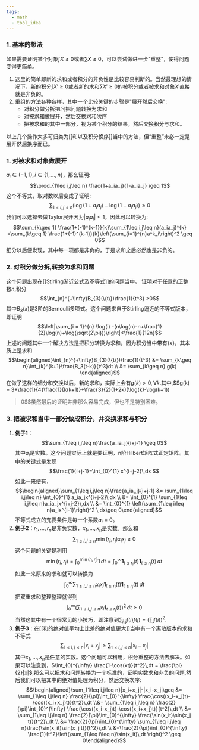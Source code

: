 ```yaml
---
tags:
  - math
  - tool_idea
---
```

### 1. 基本的想法

如果需要证明某个对象$\int X\geq 0$或者$\sum X \geq 0$，可以尝试做进一步"重整"，使得问题变得更简单。
1. 这里的简单即新的求和或者积分的非负性是比较容易判断的。当然最理想的情况下，新的积分$\int X'\geq 0$或者新的求和$\sum X' \geq 0$的被积分或者被求和对象$X'$直接就是非负的。
2. 重组的方法各种各样，其中一个比较关键的步骤是"展开然后交换":
   * 对积分做分拆把问把问题转换为求和
   * 对被求和做展开，然后交换求和次序
   * 把被求和的其中一部分，视为某个积分的结果，然后交换积分与求和。

以上几个操作大多可归类为[[和以及积分换序]]当中的方法，但“重整”未必一定是展开然后换序而已。


### 1. 对被求和对象做展开
$a_i \in (-1,1),i \in \{1,...,n\}$，那么证明:
$$\prod_{1\leq i,j\leq n} \frac{1+a_ia_j}{1-a_ia_j} \geq 1$$
这个不等式，取对数以后变成了证明:
$$\sum_{1\leq i,j\leq
n}\left(\log(1+a_ia_j)-\log(1-a_ia_j)\right) \geq
0$$
我们可以选择去做Taylor展开因为$|a_ia_j| < 1$，因此可以转换为:$$\sum_{k\geq 1} \frac{1+(-1)^{k-1}}{k}\sum_{1\leq i,j\leq n}(a_ia_j)^{k} =\sum_{k\geq 1} \frac{1+(-1)^{k-1}}{k}\left(\sum_{i=1}^{n}a^k_i\right)^2 \geq 0$$细分以后便发现，其中每一项都是非负的，于是求和之后必然也是非负的。
### 2. 对积分做分拆,转换为求和问题
 这个问题出现在[[Stirling渐近公式及不等式]]的问题当中。
 证明对于任意的正整数$n$,积分$$\int_{n}^{+\infty}B_{3}(\{t\})\frac{1}{t^3}
    >0$$其中$B_3(x)$是3阶的Bernoulli多项式。这个问题来自于Stirling逼近的不等式版本，即证明$$\left|\sum_{i
    = 1}^{n} \log(i)
    -(n\log(n)-n+\frac{1}{2}\log(n)+\log(\sqrt{2\pi}))\right|<\frac{1}{12n}$$上述的问题其中一个解决方法是把积分转换为求和，因为积分当中带有$\{x\}$，其本质上是求和$$\begin{aligned}\int_{n}^{+\infty}B_{3}(\{t\})\frac{1}{t^3}
    &= \sum_{k\geq n}\int_{k}^{k+1}\frac{B_3(t-k)}{t^3}dt \\
    &= \sum_{k\geq n} g(k)
    \end{aligned}$$在做了这样的细分和交换以后，新的求和，实际上会有$g(k)>0,\forall k$.其中,$$g(k) =
3+\frac{1}{4}\frac{1}{k(k+1)}+\frac{3}{2}(1+2k)(\log(k)-\log(k+1))
>0$$虽然最后的证明并非那么容易完成，但也不是特别困难。
### 3. 把被求和当中一部分做成积分，并交换求和与积分
1. **例子1**：$$\sum_{1\leq i,j\leq n}\frac{a_ia_j}{i+j-1} \geq 0$$其中$a_i$是实数。这个问题实际上就是要证明，n阶Hilbert矩阵式正定矩阵。其中的关键式是发现$$\frac{1}{i+j-1}=\int_{0}^{1} x^{i+j-2}\,dx $$如此一来便有，$$\begin{aligned}\sum_{1\leq i,j\leq n}\frac{a_ia_j}{i+j-1}  &= \sum_{1\leq i,j\leq n} \int_{0}^{1} a_ia_jx^{i+j-2}\,dx \\ &=  \int_{0}^{1} \sum_{1\leq i,j\leq n}a_ia_jx^{i+j-2}\,dx \\ &= \int_{0}^{1} \left(\sum_{1\leq i\leq  n}a_ix^{i-1}\right)^2 \,dx\geq 0\end{aligned}$$不等式成立的充要条件是每一个系数$a_i =0$。
2. **例子2**：$r_1,...,r_n$是非负实数，$x_1,...,x_n$是实数。那么和$$\sum_{1\leq i,j\leq n} \min(r_i,r_j)x_ix_j \geq 0$$这个问题的关键是利用$$\min(r_i,r_j) = \int_0^{\min(r_i,r_j)}1\,dt=\int_{0}^{\infty} \mathbf{1}_{t\leq r_i}(t)\mathbf{1}_{t\leq r_j}(t)\,dt$$如此一来原来的求和就可以转换为$$\int_{0}^{\infty} \sum_{1\leq i,j\leq n} x_ix_j \mathbf{1}_{t\leq r_i}(t)\mathbf{1}_{t\leq r_j}(t)\,dt$$把双重求和整理整理就得到$$\int_{0}^{\infty} \left(\sum_{1\leq i,j\leq n} x_i\mathbf{1}_{t\leq r_i}(t)\right)^2\,dt \geq 0$$当然这其中有一个很常见的小技巧，即注意到$\sum_{i,j}f(i)f(j) = (\sum_{i}f(i))^2$.
3. **例子3**：在[[和的绝对值平均上比差的绝对值更大]]当中有一个离散版本的求和不等式$$\sum_{1\leq i,j\leq n}|x_i+x_j|\geq \sum_{1\leq i,j\leq n}|x_i-x_j|$$其中$x_1,...,x_n$是任意的实数。这个问题可以利用，积分重整的方法去解决。如果可以注意到，$\int_{0}^{\infty} \frac{1-\cos(xt)}{t^2}\,dt = \frac{\pi}{2}|x|$,那么可以把求和问题转换为一个标准的，证明实数求和非负的问题,然后我们可以把其中的绝对值处理为积分，然后交换次序:$$\begin{aligned}\sum_{1\leq i,j\leq n}|x_i+x_j|-|x_i-x_j|\geq &= \sum_{1\leq i,j\leq n} \frac{2}{\pi}\int_{0}^{\infty} \frac{\cos((x_i-x_j)t)-\cos((x_i+x_j)t)}{t^2}\,dt   \\&= \sum_{1\leq i,j\leq n} \frac{2}{\pi}\int_{0}^{\infty} \frac{\cos((x_i-x_j)t)-\cos((x_i+x_j)t)}{t^2}\,dt \\ &= \sum_{1\leq i,j\leq n} \frac{2}{\pi}\int_{0}^{\infty} \frac{\sin(x_it)\sin(x_j t)}{t^2}\,dt \\ &= \frac{2}{\pi}\int_{0}^{\infty} \sum_{1\leq i,j\leq n}\frac{\sin(x_it)\sin(x_j t)}{t^2}\,dt \\ &=\frac{2}{\pi}\int_{0}^{\infty} \frac{1}{t^2}\left(\sum_{1\leq i\leq n}\sin(x_it)\,dt  \right)^2 \geq 0\end{aligned}$$
